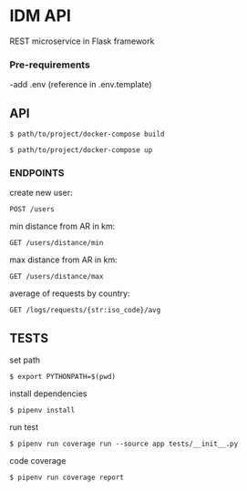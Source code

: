 # IDM API 

REST  microservice in Flask framework 

### Pre-requirements

-add .env (reference in .env.template)

## API

```
$ path/to/project/docker-compose build
````
```
$ path/to/project/docker-compose up
```

### ENDPOINTS

create new user:
```
POST /users
```
min distance from AR in km:
```
GET /users/distance/min
````
max distance from AR in km:
```
GET /users/distance/max
````
average of requests by country:
```
GET /logs/requests/{str:iso_code}/avg
````


## TESTS

set path
```
$ export PYTHONPATH=$(pwd)
````
install dependencies
````
$ pipenv install 
`````
run test
```
$ pipenv run coverage run --source app tests/__init__.py
`````
code coverage
````
$ pipenv run coverage report
````